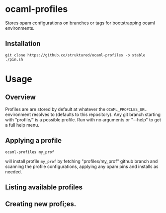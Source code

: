 # ocaml-profiles
Stores opam configurations on branches or tags for bootstrapping ocaml environments.

## Installation

```
git clone https://github.co/struktured/ocaml-profiles -b stable
./pin.sh
```

# Usage

## Overview
Profiles are are stored by default at whatever the ```OCAML_PROFILES_URL``` environment resolves to (defaults to this repository).
Any git branch starting with "profile/" is a possible profile. Run with no arguments or "--help" 
to get a full help menu.

## Applying a profile

```ocaml-profiles my_prof```

will install profile ```my_prof``` by fetching "profiles/my_prof" github branch and scanning the profile configurations, 
applying any opam pins and installs as needed.

## Listing available profiles


## Creating new profi;es.



